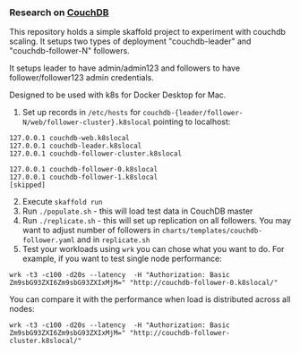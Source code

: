 ### Research on [CouchDB](https://couchdb.apache.org/)

This repository holds a simple skaffold project to experiment with couchdb scaling. It setups two types of deployment "couchdb-leader" and "couchdb-follower-N" followers.

It setups leader to have admin/admin123 and followers to have follower/follower123 admin credentials.

Designed to be used with k8s for Docker Desktop for Mac.

1. Set up records in `/etc/hosts` for `couchdb-{leader/follower-N/web/follower-cluster}.k8slocal` pointing to localhost:
```
127.0.0.1 couchdb-web.k8slocal
127.0.0.1 couchdb-leader.k8slocal
127.0.0.1 couchdb-follower-cluster.k8slocal

127.0.0.1 couchdb-follower-0.k8slocal
127.0.0.1 couchdb-follower-1.k8slocal
[skipped]
```
2. Execute `skaffold run`
3. Run `./populate.sh` - this will load test data in CouchDB master
4. Run `./replicate.sh` - this will set up replication on all followers. You may want to adjust number of followers in `charts/templates/couchdb-follower.yaml` and in `replicate.sh`
5. Test your workloads using `wrk` you can chose what you want to do. For example, if you want to test single node performance:
```
wrk -t3 -c100 -d20s --latency  -H "Authorization: Basic Zm9sbG93ZXI6Zm9sbG93ZXIxMjM=" "http://couchdb-follower-0.k8slocal/"
```
You can compare it with the performance when load is distributed across all nodes:

```
wrk -t3 -c100 -d20s --latency  -H "Authorization: Basic Zm9sbG93ZXI6Zm9sbG93ZXIxMjM=" "http://couchdb-follower-cluster.k8slocal/"
```
